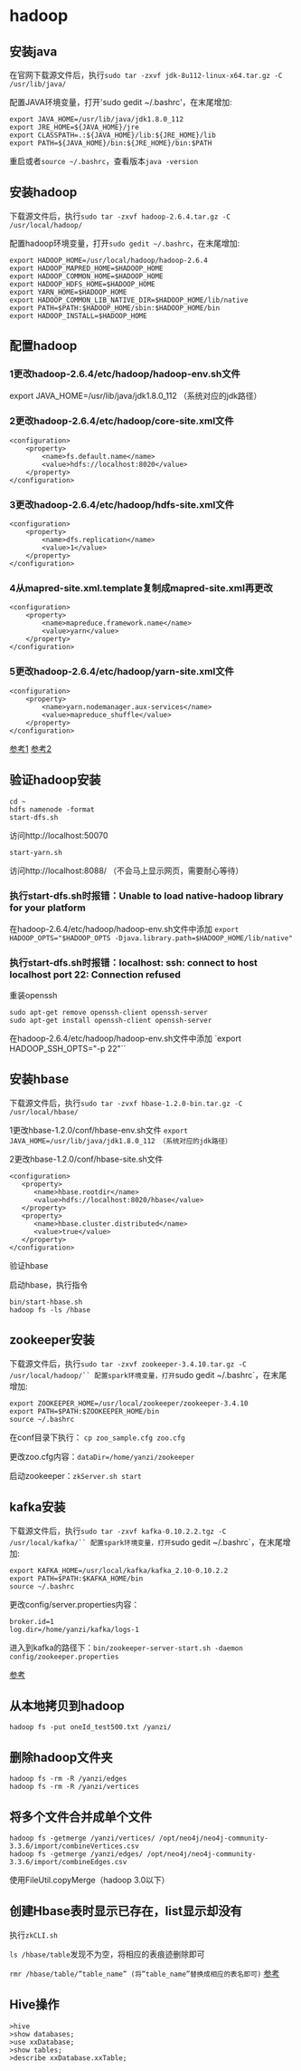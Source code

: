 # hadoop

## 安装java
在官网下载源文件后，执行`sudo tar -zxvf jdk-8u112-linux-x64.tar.gz -C /usr/lib/java/`

配置JAVA环境变量，打开'sudo gedit ~/.bashrc'，在末尾增加:
```
export JAVA_HOME=/usr/lib/java/jdk1.8.0_112
export JRE_HOME=${JAVA_HOME}/jre
export CLASSPATH=.:${JAVA_HOME}/lib:${JRE_HOME}/lib
export PATH=${JAVA_HOME}/bin:${JRE_HOME}/bin:$PATH
```
重启或者`source ~/.bashrc`，查看版本`java -version`

## 安装hadoop
下载源文件后，执行`sudo tar -zxvf hadoop-2.6.4.tar.gz -C /usr/local/hadoop/`

配置hadoop环境变量，打开`sudo gedit ~/.bashrc`，在末尾增加:
```
export HADOOP_HOME=/usr/local/hadoop/hadoop-2.6.4
export HADOOP_MAPRED_HOME=$HADOOP_HOME
export HADOOP_COMMON_HOME=$HADOOP_HOME
export HADOOP_HDFS_HOME=$HADOOP_HOME
export YARN_HOME=$HADOOP_HOME
export HADOOP_COMMON_LIB_NATIVE_DIR=$HADOOP_HOME/lib/native
export PATH=$PATH:$HADOOP_HOME/sbin:$HADOOP_HOME/bin
export HADOOP_INSTALL=$HADOOP_HOME
```
## 配置hadoop
### 1更改hadoop-2.6.4/etc/hadoop/hadoop-env.sh文件
export JAVA_HOME=/usr/lib/java/jdk1.8.0_112 （系统对应的jdk路径）

### 2更改hadoop-2.6.4/etc/hadoop/core-site.xml文件
```
<configuration>
    <property>
        <name>fs.default.name</name>
        <value>hdfs://localhost:8020</value>
    </property>
</configuration>
```
### 3更改hadoop-2.6.4/etc/hadoop/hdfs-site.xml文件
```
<configuration>
    <property>
        <name>dfs.replication</name>
        <value>1</value>
    </property>
</configuration>
```
### 4从mapred-site.xml.template复制成mapred-site.xml再更改
```
<configuration>
    <property>
        <name>mapreduce.framework.name</name>
        <value>yarn</value>
    </property>
</configuration>
```
### 5更改hadoop-2.6.4/etc/hadoop/yarn-site.xml文件
```
<configuration>
    <property>
        <name>yarn.nodemanager.aux-services</name>
        <value>mapreduce_shuffle</value>
    </property>
</configuration>
```
[参考1](http://hadoop.apache.org/docs/stable/hadoop-project-dist/hadoop-common/SingleCluster.html)
[参考2](https://www.yiibai.com/hbase/hbase_installation.html)

## 验证hadoop安装
```
cd ~
hdfs namenode -format
start-dfs.sh
```
访问http://localhost:50070
```
start-yarn.sh
```
访问http://localhost:8088/  （不会马上显示网页，需要耐心等待）


### 执行start-dfs.sh时报错：Unable to load native-hadoop library for your platform
在hadoop-2.6.4/etc/hadoop/hadoop-env.sh文件中添加
`export HADOOP_OPTS="$HADOOP_OPTS -Djava.library.path=$HADOOP_HOME/lib/native"`

### 执行start-dfs.sh时报错：localhost: ssh: connect to host localhost port 22: Connection refused
重装openssh
```
sudo apt-get remove openssh-client openssh-server
sudo apt-get install openssh-client openssh-server
```
在hadoop-2.6.4/etc/hadoop/hadoop-env.sh文件中添加
`export HADOOP_SSH_OPTS="-p 22"``

## 安装hbase
下载源文件后，执行`sudo tar -zvxf hbase-1.2.0-bin.tar.gz -C /usr/local/hbase/`

1更改hbase-1.2.0/conf/hbase-env.sh文件
`export JAVA_HOME=/usr/lib/java/jdk1.8.0_112 （系统对应的jdk路径）`

2更改hbase-1.2.0/conf/hbase-site.sh文件
```
<configuration>
   <property>
      <name>hbase.rootdir</name>
      <value>hdfs://localhost:8020/hbase</value>
   </property>
   <property>
      <name>hbase.cluster.distributed</name>
      <value>true</value>
   </property>
</configuration>
```
验证hbase

启动hbase，执行指令
```
bin/start-hbase.sh
hadoop fs -ls /hbase
```

## zookeeper安装
下载源文件后，执行`sudo tar -zxvf zookeeper-3.4.10.tar.gz -C /usr/local/hadoop/``
配置spark环境变量，打开`sudo gedit ~/.bashrc`，在末尾增加:
```
export ZOOKEEPER_HOME=/usr/local/zookeeper/zookeeper-3.4.10
export PATH=$PATH:$ZOOKEEPER_HOME/bin
source ~/.bashrc
```
在conf目录下执行： `cp zoo_sample.cfg zoo.cfg`

更改zoo.cfg内容：`dataDir=/home/yanzi/zookeeper`

启动zookeeper：`zkServer.sh start`

## kafka安装
下载源文件后，执行`sudo tar -zxvf kafka-0.10.2.2.tgz -C /usr/local/kafka/``
配置spark环境变量，打开`sudo gedit ~/.bashrc`，在末尾增加:
```
export KAFKA_HOME=/usr/local/kafka/kafka_2.10-0.10.2.2
export PATH=$PATH:$KAFKA_HOME/bin
source ~/.bashrc
```
更改config/server.properties内容：
```
broker.id=1
log.dir=/home/yanzi/kafka/logs-1
```

进入到kafka的路径下：`bin/zookeeper-server-start.sh -daemon config/zookeeper.properties `

[参考](https://blog.csdn.net/unknownli/article/details/45340107)


## 从本地拷贝到hadoop
```
hadoop fs -put oneId_test500.txt /yanzi/
```

## 删除hadoop文件夹
```
hadoop fs -rm -R /yanzi/edges
hadoop fs -rm -R /yanzi/vertices
```

## 将多个文件合并成单个文件
```
hadoop fs -getmerge /yanzi/vertices/ /opt/neo4j/neo4j-community-3.3.6/import/combineVertices.csv
hadoop fs -getmerge /yanzi/edges/ /opt/neo4j/neo4j-community-3.3.6/import/combineEdges.csv
```
使用FileUtil.copyMerge（hadoop 3.0以下）

## 创建Hbase表时显示已存在，list显示却没有
执行`zkCLI.sh`

`ls /hbase/table`发现不为空，将相应的表痕迹删除即可

`rmr /hbase/table/”table_name” (将”table_name”替换成相应的表名即可)`
[参考](https://blog.csdn.net/huashao0602/article/details/77050929)

## Hive操作
```
>hive
>show databases;
>use xxDatabase;
>show tables;
>describe xxDatabase.xxTable;
```
